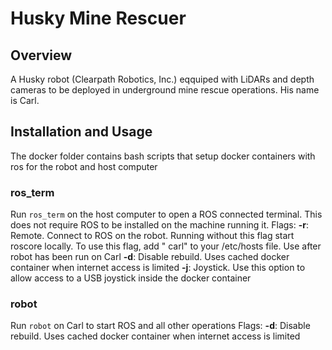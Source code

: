 # Husky Mine Rescuer

## Overview

A Husky robot (Clearpath Robotics, Inc.) eqquiped with LiDARs and depth cameras to be deployed in underground mine rescue operations. His name is Carl.

## Installation and Usage

The docker folder contains bash scripts that setup docker containers with ros for the robot and host computer

### ros_term

Run `ros_term` on the host computer to open a ROS connected terminal. This does not require ROS to be installed on the machine running it.
Flags:
**-r**: Remote. Connect to ROS on the robot. Running without this flag start roscore locally. To use this flag, add "<ip> carl" to your /etc/hosts file. Use after robot has been run on Carl
**-d**: Disable rebuild. Uses cached docker container when internet access is limited
**-j**: Joystick. Use this option to allow access to a USB joystick inside the docker container

### robot

Run `robot` on Carl to start ROS and all other operations
Flags:
**-d**: Disable rebuild. Uses cached docker container when internet access is limited

